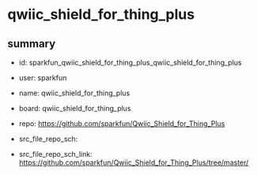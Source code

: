 # qwiic_shield_for_thing_plus
 
## summary 
* id: sparkfun_qwiic_shield_for_thing_plus_qwiic_shield_for_thing_plus
* user: sparkfun
* name: qwiic_shield_for_thing_plus
* board: qwiic_shield_for_thing_plus
* repo: https://github.com/sparkfun/Qwiic_Shield_for_Thing_Plus



* src_file_repo_sch: 
* src_file_repo_sch_link: https://github.com/sparkfun/Qwiic_Shield_for_Thing_Plus/tree/master/




